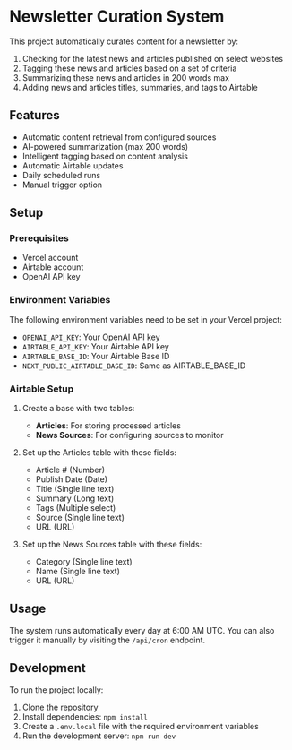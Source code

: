 # Newsletter Curation System

This project automatically curates content for a newsletter by:

1. Checking for the latest news and articles published on select websites
2. Tagging these news and articles based on a set of criteria
3. Summarizing these news and articles in 200 words max
4. Adding news and articles titles, summaries, and tags to Airtable

## Features

- Automatic content retrieval from configured sources
- AI-powered summarization (max 200 words)
- Intelligent tagging based on content analysis
- Automatic Airtable updates
- Daily scheduled runs
- Manual trigger option

## Setup

### Prerequisites

- Vercel account
- Airtable account
- OpenAI API key

### Environment Variables

The following environment variables need to be set in your Vercel project:

- `OPENAI_API_KEY`: Your OpenAI API key
- `AIRTABLE_API_KEY`: Your Airtable API key
- `AIRTABLE_BASE_ID`: Your Airtable Base ID
- `NEXT_PUBLIC_AIRTABLE_BASE_ID`: Same as AIRTABLE_BASE_ID

### Airtable Setup

1. Create a base with two tables:
   - **Articles**: For storing processed articles
   - **News Sources**: For configuring sources to monitor

2. Set up the Articles table with these fields:
   - Article # (Number)
   - Publish Date (Date)
   - Title (Single line text)
   - Summary (Long text)
   - Tags (Multiple select)
   - Source (Single line text)
   - URL (URL)

3. Set up the News Sources table with these fields:
   - Category (Single line text)
   - Name (Single line text)
   - URL (URL)

## Usage

The system runs automatically every day at 6:00 AM UTC. You can also trigger it manually by visiting the `/api/cron` endpoint.

## Development

To run the project locally:

1. Clone the repository
2. Install dependencies: `npm install`
3. Create a `.env.local` file with the required environment variables
4. Run the development server: `npm run dev`